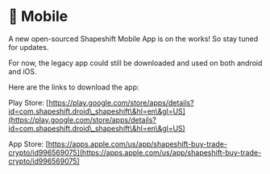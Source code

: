 # 📱 Mobile

A new open-sourced Shapeshift Mobile App is on the works! So stay tuned for updates.



For now, the legacy app could still be downloaded and used on both android and iOS.

Here are the links to download the app:

Play Store: [https://play.google.com/store/apps/details?id=com.shapeshift.droid\_shapeshift\&hl=en\&gl=US](https://play.google.com/store/apps/details?id=com.shapeshift.droid\_shapeshift\&hl=en\&gl=US)

App Store: [https://apps.apple.com/us/app/shapeshift-buy-trade-crypto/id996569075](https://apps.apple.com/us/app/shapeshift-buy-trade-crypto/id996569075)
